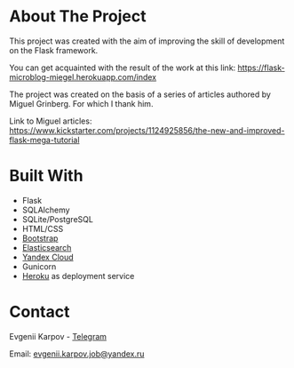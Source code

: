 # About The Project


This project was created with the aim of improving the skill of development on the Flask framework.

You can get acquainted with the result of the work at this link: https://flask-microblog-miegel.herokuapp.com/index

The project was created on the basis of a series of articles authored by Miguel Grinberg. For which I thank him.


Link to Miguel articles: https://www.kickstarter.com/projects/1124925856/the-new-and-improved-flask-mega-tutorial

# Built With

* Flask
* SQLAlchemy
* SQLite/PostgreSQL
* HTML/CSS
* [Bootstrap](https://getbootstrap.com/)
* [Elasticsearch](https://www.elastic.co/)
* [Yandex Cloud](https://cloud.yandex.ru/)
* Gunicorn
* [Heroku](https://dashboard.heroku.com/) as deployment service

# Contact
Evgenii Karpov - [Telegram](https://t.me/karpov_ev)

Email: evgenii.karpov.job@yandex.ru
